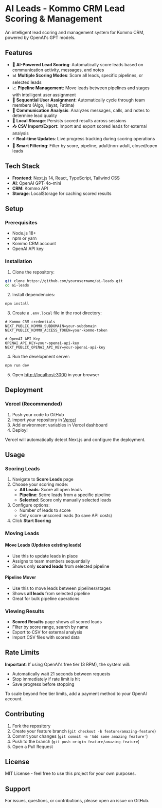 # AI Leads - Kommo CRM Lead Scoring & Management

An intelligent lead scoring and management system for Kommo CRM, powered by OpenAI's GPT models.

## Features

- 🤖 **AI-Powered Lead Scoring**: Automatically score leads based on communication activity, messages, and notes
- 📊 **Multiple Scoring Modes**: Score all leads, specific pipelines, or selected leads
- 📈 **Pipeline Management**: Move leads between pipelines and stages with intelligent user assignment
- 🔄 **Sequential User Assignment**: Automatically cycle through team members (Algo, Hayat, Fatima)
- 📝 **Communication Analysis**: Analyzes messages, calls, and notes to determine lead quality
- 💾 **Local Storage**: Persists scored results across sessions
- 📥 **CSV Import/Export**: Import and export scored leads for external analysis
- ⚡ **Real-time Updates**: Live progress tracking during scoring operations
- 🎯 **Smart Filtering**: Filter by score, pipeline, adult/non-adult, closed/open leads

## Tech Stack

- **Frontend**: Next.js 14, React, TypeScript, Tailwind CSS
- **AI**: OpenAI GPT-4o-mini
- **CRM**: Kommo API
- **Storage**: LocalStorage for caching scored results

## Setup

### Prerequisites

- Node.js 18+ 
- npm or yarn
- Kommo CRM account
- OpenAI API key

### Installation

1. Clone the repository:
```bash
git clone https://github.com/yourusername/ai-leads.git
cd ai-leads
```

2. Install dependencies:
```bash
npm install
```

3. Create a `.env.local` file in the root directory:
```env
# Kommo CRM credentials
NEXT_PUBLIC_KOMMO_SUBDOMAIN=your-subdomain
NEXT_PUBLIC_KOMMO_ACCESS_TOKEN=your-kommo-token

# OpenAI API Key
OPENAI_API_KEY=your-openai-api-key
NEXT_PUBLIC_OPENAI_API_KEY=your-openai-api-key
```

4. Run the development server:
```bash
npm run dev
```

5. Open [http://localhost:3000](http://localhost:3000) in your browser

## Deployment

### Vercel (Recommended)

1. Push your code to GitHub
2. Import your repository in [Vercel](https://vercel.com)
3. Add environment variables in Vercel dashboard
4. Deploy!

Vercel will automatically detect Next.js and configure the deployment.

## Usage

### Scoring Leads

1. Navigate to **Score Leads** page
2. Choose your scoring mode:
   - **All Leads**: Score all open leads
   - **Pipeline**: Score leads from a specific pipeline
   - **Selected**: Score only manually selected leads
3. Configure options:
   - Number of leads to score
   - Only score unscored leads (to save API costs)
4. Click **Start Scoring**

### Moving Leads

#### Move Leads (Updates existing leads)
- Use this to update leads in place
- Assigns to team members sequentially
- Shows only **scored leads** from selected pipeline

#### Pipeline Mover
- Use this to move leads between pipelines/stages
- Shows **all leads** from selected pipeline
- Great for bulk pipeline operations

### Viewing Results

- **Scored Results** page shows all scored leads
- Filter by score range, search by name
- Export to CSV for external analysis
- Import CSV files with scored data

## Rate Limits

**Important**: If using OpenAI's free tier (3 RPM), the system will:
- Automatically wait 21 seconds between requests
- Stop immediately if rate limit is hit
- Save progress before stopping

To scale beyond free tier limits, add a payment method to your OpenAI account.

## Contributing

1. Fork the repository
2. Create your feature branch (`git checkout -b feature/amazing-feature`)
3. Commit your changes (`git commit -m 'Add some amazing feature'`)
4. Push to the branch (`git push origin feature/amazing-feature`)
5. Open a Pull Request

## License

MIT License - feel free to use this project for your own purposes.

## Support

For issues, questions, or contributions, please open an issue on GitHub.
